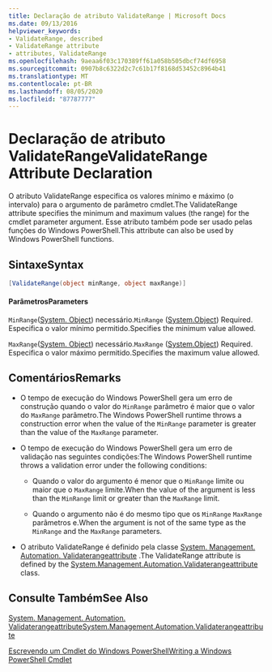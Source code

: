 ```yaml
---
title: Declaração de atributo ValidateRange | Microsoft Docs
ms.date: 09/13/2016
helpviewer_keywords:
- ValidateRange, described
- ValidateRange attribute
- attributes, ValidateRange
ms.openlocfilehash: 9aeaa6f03c170389ff61a058b505dbcf74df6958
ms.sourcegitcommit: 0907b8c6322d2c7c61b17f8168d53452c8964b41
ms.translationtype: MT
ms.contentlocale: pt-BR
ms.lasthandoff: 08/05/2020
ms.locfileid: "87787777"
---
```

# <a name="validaterange-attribute-declaration"></a><span data-ttu-id="3e4f7-102">Declaração de atributo ValidateRange</span><span class="sxs-lookup"><span data-stu-id="3e4f7-102">ValidateRange Attribute Declaration</span></span>

<span data-ttu-id="3e4f7-103">O atributo ValidateRange especifica os valores mínimo e máximo (o intervalo) para o argumento de parâmetro cmdlet.</span><span class="sxs-lookup"><span data-stu-id="3e4f7-103">The ValidateRange attribute specifies the minimum and maximum values (the range) for the cmdlet parameter argument.</span></span> <span data-ttu-id="3e4f7-104">Esse atributo também pode ser usado pelas funções do Windows PowerShell.</span><span class="sxs-lookup"><span data-stu-id="3e4f7-104">This attribute can also be used by Windows PowerShell functions.</span></span>

## <a name="syntax"></a><span data-ttu-id="3e4f7-105">Sintaxe</span><span class="sxs-lookup"><span data-stu-id="3e4f7-105">Syntax</span></span>

```csharp
[ValidateRange(object minRange, object maxRange)]
```

#### <a name="parameters"></a><span data-ttu-id="3e4f7-106">Parâmetros</span><span class="sxs-lookup"><span data-stu-id="3e4f7-106">Parameters</span></span>

<span data-ttu-id="3e4f7-107">`MinRange`([System. Object](/dotnet/api/system.object)) necessário.</span><span class="sxs-lookup"><span data-stu-id="3e4f7-107">`MinRange` ([System.Object](/dotnet/api/system.object)) Required.</span></span> <span data-ttu-id="3e4f7-108">Especifica o valor mínimo permitido.</span><span class="sxs-lookup"><span data-stu-id="3e4f7-108">Specifies the minimum value allowed.</span></span>

<span data-ttu-id="3e4f7-109">`MaxRange`([System. Object](/dotnet/api/system.object)) necessário.</span><span class="sxs-lookup"><span data-stu-id="3e4f7-109">`MaxRange` ([System.Object](/dotnet/api/system.object)) Required.</span></span> <span data-ttu-id="3e4f7-110">Especifica o valor máximo permitido.</span><span class="sxs-lookup"><span data-stu-id="3e4f7-110">Specifies the maximum value allowed.</span></span>

## <a name="remarks"></a><span data-ttu-id="3e4f7-111">Comentários</span><span class="sxs-lookup"><span data-stu-id="3e4f7-111">Remarks</span></span>

- <span data-ttu-id="3e4f7-112">O tempo de execução do Windows PowerShell gera um erro de construção quando o valor do `MinRange` parâmetro é maior que o valor do `MaxRange` parâmetro.</span><span class="sxs-lookup"><span data-stu-id="3e4f7-112">The Windows PowerShell runtime throws a construction error when the value of the `MinRange` parameter is greater than the value of the `MaxRange` parameter.</span></span>

- <span data-ttu-id="3e4f7-113">O tempo de execução do Windows PowerShell gera um erro de validação nas seguintes condições:</span><span class="sxs-lookup"><span data-stu-id="3e4f7-113">The Windows PowerShell runtime throws a validation error under the following conditions:</span></span>

  - <span data-ttu-id="3e4f7-114">Quando o valor do argumento é menor que o `MinRange` limite ou maior que o `MaxRange` limite.</span><span class="sxs-lookup"><span data-stu-id="3e4f7-114">When the value of the argument is less than the `MinRange` limit or greater than the `MaxRange` limit.</span></span>

  - <span data-ttu-id="3e4f7-115">Quando o argumento não é do mesmo tipo que os `MinRange` `MaxRange` parâmetros e.</span><span class="sxs-lookup"><span data-stu-id="3e4f7-115">When the argument is not of the same type as the `MinRange` and the `MaxRange` parameters.</span></span>

- <span data-ttu-id="3e4f7-116">O atributo ValidateRange é definido pela classe [System. Management. Automation. Validaterangeattribute](/dotnet/api/System.Management.Automation.ValidateRangeAttribute) .</span><span class="sxs-lookup"><span data-stu-id="3e4f7-116">The ValidateRange attribute is defined by the [System.Management.Automation.Validaterangeattribute](/dotnet/api/System.Management.Automation.ValidateRangeAttribute) class.</span></span>

## <a name="see-also"></a><span data-ttu-id="3e4f7-117">Consulte Também</span><span class="sxs-lookup"><span data-stu-id="3e4f7-117">See Also</span></span>

[<span data-ttu-id="3e4f7-118">System. Management. Automation. Validaterangeattribute</span><span class="sxs-lookup"><span data-stu-id="3e4f7-118">System.Management.Automation.Validaterangeattribute</span></span>](/dotnet/api/System.Management.Automation.ValidateRangeAttribute)

[<span data-ttu-id="3e4f7-119">Escrevendo um Cmdlet do Windows PowerShell</span><span class="sxs-lookup"><span data-stu-id="3e4f7-119">Writing a Windows PowerShell Cmdlet</span></span>](./writing-a-windows-powershell-cmdlet.md)
